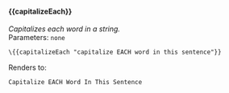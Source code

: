 #### \{{capitalizeEach}}
_Capitalizes each word in a string._
<br>Parameters: `none`

```html
\{{capitalizeEach "capitalize EACH word in this sentence"}}
```
Renders to:

```
Capitalize EACH Word In This Sentence
```